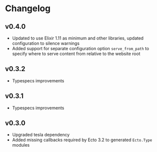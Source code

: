 # Changelog

## v0.4.0

* Updated to use Elixir 1.11 as minimum and other libraries, updated configuration to silence warnings
* Added support for separate configuration option `serve_from_path` to specify where to serve content from relative to the website root

## v0.3.2

* Typespecs improvements

## v0.3.1

* Typespecs improvements

## v0.3.0

* Upgraded tesla dependency
* Added missing callbacks required by Ecto 3.2 to generated `Ecto.Type` modules
